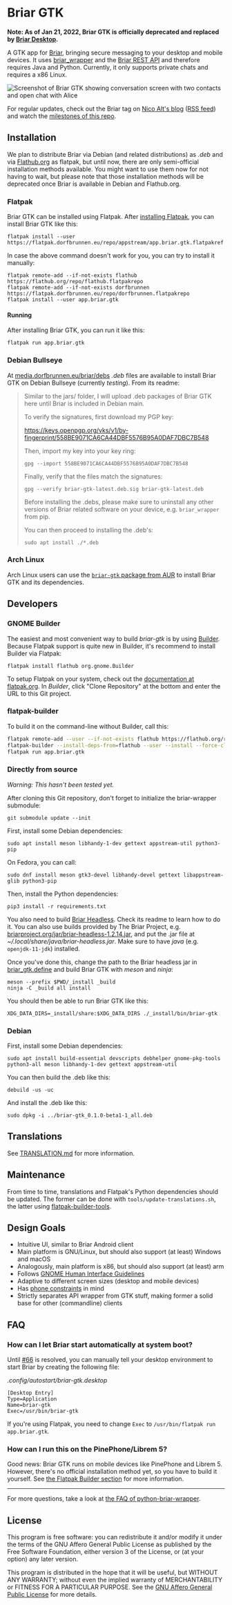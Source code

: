# Briar GTK

**Note: As of Jan 21, 2022, Briar GTK is officially deprecated and replaced by [Briar Desktop](https://code.briarproject.org/briar/briar-desktop/).**

A GTK app for [Briar](https://briar.app), bringing secure messaging to your desktop and mobile devices.
It uses [briar_wrapper](https://code.briarproject.org/briar/python-briar-wrapper) and the
[Briar REST API](https://code.briarproject.org/briar/briar/blob/master/briar-headless/README.md)
and therefore requires Java and Python.
Currently, it only supports private chats and requires a x86 Linux.

![Screenshot of Briar GTK showing conversation screen with two contacts and open chat with Alice](tools/screenshots/briar-gtk-screenshot-1.png)

For regular updates, check out the Briar tag on
[Nico Alt's blog](https://nico.dorfbrunnen.eu/tags/briar/)
([RSS feed](https://nico.dorfbrunnen.eu/tags/briar/index.xml))
and watch the
[milestones of this repo](https://code.briarproject.org/briar/briar-gtk/-/milestones).

## Installation

We plan to distribute Briar via Debian (and related distributions) as _.deb_ and
via [Flathub.org](https://flathub.org/home) as flatpak, but until now, there are
only semi-official installation methods available. You might want to use them now
for not having to wait, but please note that those installation methods will be deprecated
once Briar is available in Debian and Flathub.org.

### Flatpak

Briar GTK can be installed using Flatpak.
After [installing Flatpak](https://flatpak.org/setup/), you can install
Briar GTK like this:
```
flatpak install --user https://flatpak.dorfbrunnen.eu/repo/appstream/app.briar.gtk.flatpakref
```

In case the above command doesn't work for you, you can try to install it manually:
```
flatpak remote-add --if-not-exists flathub https://flathub.org/repo/flathub.flatpakrepo
flatpak remote-add --if-not-exists dorfbrunnen https://flatpak.dorfbrunnen.eu/repo/dorfbrunnen.flatpakrepo
flatpak install --user app.briar.gtk
```

#### Running

After installing Briar GTK, you can run it like this: 
```
flatpak run app.briar.gtk
```

### Debian Bullseye

At [media.dorfbrunnen.eu/briar/debs](https://media.dorfbrunnen.eu/briar/debs/)
_.deb_ files are available to install Briar GTK on Debian Bullseye (currently
_testing_). From its readme:

> Similar to the jars/ folder, I will upload .deb packages of Briar GTK here until Briar is included in Debian main.
>
> To verify the signatures, first download my PGP key:
>
> https://keys.openpgp.org/vks/v1/by-fingerprint/558BE9071CA6CA44DBF5576B95A0DAF7DBC7B548
>
> Then, import my key into your key ring:
>
> `gpg --import 558BE9071CA6CA44DBF5576B95A0DAF7DBC7B548`
>
> Finally, verify that the files match the signatures:
>
> `gpg --verify briar-gtk-latest.deb.sig briar-gtk-latest.deb`
>
> Before installing the .debs, please make sure to uninstall any other versions of Briar related software on your device, e.g. `briar_wrapper` from pip.
>
> You can then proceed to installing the .deb's:
>
> `sudo apt install ./*.deb`

### Arch Linux

Arch Linux users can use the [`briar-gtk` package from AUR](https://aur.archlinux.org/packages/briar-gtk/) to install Briar GTK and its dependencies.

## Developers

### GNOME Builder

The easiest and most convenient way to build _briar-gtk_ is by using
[Builder](https://wiki.gnome.org/Apps/Builder).
Because Flatpak support is quite new in Builder,
it's recommend to install Builder via Flatpak:
```
flatpak install flathub org.gnome.Builder
```
To setup Flatpak on your system, check out the
[documentation at flatpak.org](https://flatpak.org/setup/).
In _Builder_, click "Clone Repository" at the bottom and
enter the URL to this Git project.

### flatpak-builder

To build it on the command-line without Builder, call this:
```bash
flatpak remote-add --user --if-not-exists flathub https://flathub.org/repo/flathub.flatpakrepo
flatpak-builder --install-deps-from=flathub --user --install --force-clean --ccache flatpak-builddir app.briar.gtk.json
flatpak run app.briar.gtk
```

### Directly from source

_Warning: This hasn't been tested yet._

After cloning this Git repository, don't forget to initialize the briar-wrapper submodule:
```
git submodule update --init
```

First, install some Debian dependencies:
```
sudo apt install meson libhandy-1-dev gettext appstream-util python3-pip
```

On Fedora, you can call:
```
sudo dnf install meson gtk3-devel libhandy-devel gettext libappstream-glib python3-pip
```

Then, install the Python dependencies:
```
pip3 install -r requirements.txt
```

You also need to build
[Briar Headless](https://code.briarproject.org/briar/briar/-/tree/master/briar-headless).
Check its readme to learn how to do it. You can also use
builds provided by The Briar Project, e.g.
[briarproject.org/jar/briar-headless-1.2.14.jar](https://briarproject.org/jar/briar-headless-1.2.14.jar),
and put the .jar file at _~/.local/share/java/briar-headless.jar_.
Make sure to have _java_ (e.g. `openjdk-11-jdk`) installed.

Once you've done this, change the path to the Briar headless
jar in [briar_gtk.define](briar-gtk/briar_gtk/define.py) and
build Briar GTK with _meson_ and _ninja_:
```
meson --prefix $PWD/_install _build
ninja -C _build all install
```

You should then be able to run Briar GTK like this:
```
XDG_DATA_DIRS=_install/share:$XDG_DATA_DIRS ./_install/bin/briar-gtk
```

### Debian
First, install some Debian dependencies:
```
sudo apt install build-essential devscripts debhelper gnome-pkg-tools python3-all meson libhandy-1-dev gettext appstream-util
```

You can then build the .deb like this:
```
debuild -us -uc
```

And install the .deb like this:
```
sudo dpkg -i ../briar-gtk_0.1.0-beta1-1_all.deb
```

## Translations

See [TRANSLATION.md](./TRANSLATION.md) for more information.

## Maintenance

From time to time, translations and Flatpak's Python dependencies should be
updated. The former can be done with
`tools/update-translations.sh`, the latter using
[flatpak-builder-tools](https://github.com/flatpak/flatpak-builder-tools).

## Design Goals

* Intuitive UI, similar to Briar Android client
* Main platform is GNU/Linux, but should also support (at least) Windows and macOS
* Analogously, main platform is x86, but should also support (at least) arm
* Follows [GNOME Human Interface Guidelines](https://developer.gnome.org/hig/stable/)
* Adaptive to different screen sizes (desktop and mobile devices)
* Has [phone constraints](https://developer.puri.sm/Librem5/Apps/Guides/Design/Constraints.html) in mind
* Strictly separates API wrapper from GTK stuff, making former a solid base for other (commandline) clients

## FAQ

### How can I let Briar start automatically at system boot?

Until [#66](https://code.briarproject.org/briar/briar-gtk/-/issues/66) is resolved, you can manually
tell your desktop environment to start Briar by creating the following file:

_.config/autostart/briar-gtk.desktop_
```
[Desktop Entry]
Type=Application
Name=briar-gtk
Exec=/usr/bin/briar-gtk
```

If you're using Flatpak, you need to change `Exec` to `/usr/bin/flatpak run app.briar.gtk`.

### How can I run this on the PinePhone/Librem 5?

Good news: Briar GTK runs on mobile devices like PinePhone and Librem 5.
However, there's no official installation method yet, so you have to build it
yourself. See [the Flatpak Builder section](#flatpak-builder) for more information.

---

For more questions, take a look at
[the FAQ of python-briar-wrapper](https://code.briarproject.org/briar/python-briar-wrapper/blob/main/README.md#faq).

## License

This program is free software: you can redistribute it and/or modify
it under the terms of the GNU Affero General Public License as
published by the Free Software Foundation, either version 3 of the
License, or (at your option) any later version.

This program is distributed in the hope that it will be useful,
but WITHOUT ANY WARRANTY; without even the implied warranty of
MERCHANTABILITY or FITNESS FOR A PARTICULAR PURPOSE.  See the
[GNU Affero General Public License](LICENSE.md) for more details.
